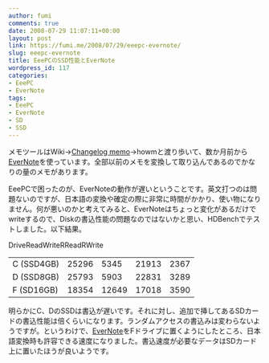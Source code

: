 ```yaml
---
author: fumi
comments: true
date: 2008-07-29 11:07:11+00:00
layout: post
link: https://fumi.me/2008/07/29/eeepc-evernote/
slug: eeepc-evernote
title: EeePCのSSD性能とEverNote
wordpress_id: 117
categories:
- EeePC
- EverNote
tags:
- EeePC
- EverNote
- SD
- SSD
---
```


メモツールはWiki→[Changelog memo](http://0xcc.net/unimag/1/)→howmと渡り歩いて、数か月前から[EverNote](http://evernote.com)を使っています。全部以前のメモを変換して取り込んであるのでかなりの量のメモがあります。




EeePCで困ったのが、EverNoteの動作が遅いということです。英文打つのは問題ないのですが、日本語の変換や確定の際に非常に時間がかかり、使い物になりません。何が悪いのかと考えてみると、EverNoteはちょっと変化があるだけでwriteするので、Diskの書込性能の問題なのではないかと思い、HDBenchでテストしました。以下結果。



<table summary="HDBench" >

<tr >DriveReadWriteRReadRWrite</tr>

<tbody >
<tr >
<td >C (SSD4GB)
</td>
<td >25296
</td>
<td >5345
</td>
<td >21913
<td >2367
</td></tr>
<tr >
<td >D (SSD8GB)
</td>
<td >25793
</td>
<td >5903
</td>
<td >22831
</td>
<td >3289
</td></tr>
<tr >
<td >F (SD16GB)
</td>
<td >18354
</td>
<td >12649
</td>
<td >17018
</td>
<td >3590
</td></tr>
</tbody>
</table>



明らかにC、DのSSDは書込が遅いです。それに対し、追加で挿してあるSDカードの書込性能は倍くらいになります。ランダムアクセスの書込みは変わらないようですが。というわけで、[EverNote](http://evernote.com)をFドライブに置くようにしたところ、日本語変換時も許容できる速度になりました。書込速度が必要なデータはSDカード上に置いたほうが良いようです。
